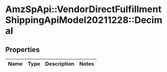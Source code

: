 # AmzSpApi::VendorDirectFulfillmentShippingApiModel20211228::Decimal

## Properties
Name | Type | Description | Notes
------------ | ------------- | ------------- | -------------

